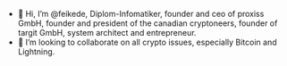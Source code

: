 - 👋 Hi, I’m @feikede, Diplom-Infomatiker, founder and ceo of proxiss GmbH, founder and president of the canadian cryptoneers, founder of targit GmbH, system architect and entrepreneur.
- 💞️ I’m looking to collaborate on all crypto issues, especially Bitcoin and Lightning.

<!---
feikede/feikede is a ✨ special ✨ repository because its `README.md` (this file) appears on your GitHub profile.
You can click the Preview link to take a look at your changes.
--->
